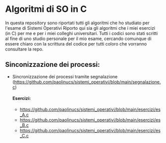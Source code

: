 # Algoritmi di SO in C

In questa repository sono riportati tutti gli algoritmi che ho studiato per l'esame di Sistemi Operativi
Riporto qui sia gli algoritmi che i miei esercizi (in C) per me e per i miei colleghi universitari.
Tutti i codici sono stati scritti al fine di uno studio personale per il mio esame, cercando comunque di essere chiaro con la scrittura del codice per tutti coloro che vorranno consultare la repo.

## Sinconizzazione dei processi:
- Sincronizzazione dei processi tramite segnalazione (https://github.com/paolinucs/sistemi_operativi/blob/main/segnalazione.c)
  #### Esercizi:
  - https://github.com/paolinucs/sistemi_operativi/blob/main/esercizi/es_A.c
  - https://github.com/paolinucs/sistemi_operativi/blob/main/esercizi/es_B.c
  - https://github.com/paolinucs/sistemi_operativi/blob/main/esercizi/es_C.c

